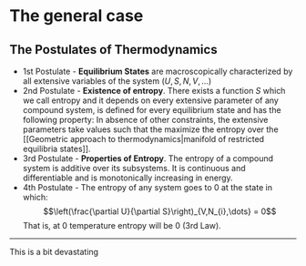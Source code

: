 # The general case

## The Postulates of Thermodynamics
- 1st Postulate - **Equilibrium States** are macroscopically characterized by all extensive variables of the system $(U, S, N, V, \dots)$ 
- 2nd Postulate - **Existence of entropy**. There exists a function $S$ which we call entropy and it depends on every extensive parameter of any compound system, is defined for every equilibrium state and has the following property:  In absence of other constraints, the extensive parameters take values such that the maximize the entropy over the [[Geometric approach to thermodynamics|manifold of restricted equilibria states]].
- 3rd Postulate - **Properties of Entropy**. The entropy of a compound system is additive over its subsystems. It is continuous and differentiable and is monotonically increasing in energy.
- 4th Postulate - The entropy of any system goes to 0 at the state in which:
$$\left(\frac{\partial U}{\partial S}\right)_{V,N_{i},\dots} = 0$$
That is, at 0 temperature entropy will be 0 (3rd Law).

---
This is a bit devastating 